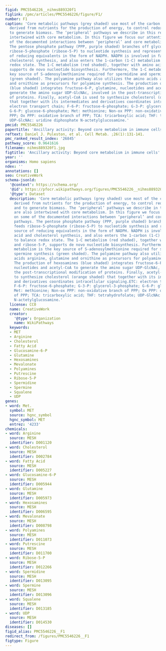 ```yaml
---
figid: PMC5546226__nihms889320f1
figlink: /pmc/articles/PMC5546226/figure/F1/
number: F1
caption: 'Core metabolic pathways (grey shaded) use most of the carbon equivalents
  derived from nutrients for the production of energy, to control redox balance and
  to generate biomass. The ‘peripheral’ pathways we describe in this review are also
  intertwined with core metabolism. In this figure we focus our attention on some
  of the documented interactions between ‘peripheral’ and core metabolic pathways.
  The pentose phosphate pathway (PPP, purple shaded) branches off glycolysis, feeds
  ribose-5-phosphate (ribose-5-P) to nucleotide synthesis and represents a source
  of reducing equivalents in the form of NADPH. NADPH is involved in fatty acid and
  cholesterol synthesis, and also enters the 1-carbon (1-C) metabolism to balance
  redox state. The 1-C metabolism (red shaded), together with amino acids and ribose-5-P,
  supports de novo nucleotide biosynthesis. Furthermore, the 1-C metabolism is the
  key source of S-adenosylmethionine required for spermidine and spermine synthesis
  (green shaded). The polyamine pathway also utilizes the amino acids arginine, glutamine
  and ornithine as precursors for polyamine synthesis. The production of hexosamines
  (blue shaded) integrates fructose-6-P, glutamine, nucleotides and acetyl-CoA to
  generate the amino sugar UDP-GlcNAc, involved in the post-transcriptional modification
  of proteins. Finally, acetyl-CoA is used to synthesize cholesterol (orange shaded)
  that together with its intermediates and derivatives coordinates intracellular signaling.ETC:
  electron transport chain; F-6-P: fructose-6-phosphate; G-3-P: glycerol-3-phosphate;
  G-6-P: glucose-6-phosphate; Met: methionine; Non-ox PPP: non-oxidative branch of
  PPP; Ox PPP: oxidative branch of PPP; TCA: tricarboxylic acid; THF: tetrahydrofolate;
  UDP-GlcNAc: uridine diphosphate N-actetylglucosamine.'
pmcid: PMC5546226
papertitle: 'Ancillary activity: Beyond core metabolism in immune cells.'
reftext: Daniel J. Puleston, et al. Cell Metab. ;26(1):131-141.
pmc_ranked_result_index: '26845'
pathway_score: 0.9641616
filename: nihms889320f1.jpg
figtitle: 'Ancillary activity: Beyond core metabolism in immune cells'
year: ''
organisms: Homo sapiens
ndex: ''
annotations: []
seo: CreativeWork
schema-jsonld:
  '@context': https://schema.org/
  '@id': https://pfocr.wikipathways.org/figures/PMC5546226__nihms889320f1.html
  '@type': Dataset
  description: 'Core metabolic pathways (grey shaded) use most of the carbon equivalents
    derived from nutrients for the production of energy, to control redox balance
    and to generate biomass. The ‘peripheral’ pathways we describe in this review
    are also intertwined with core metabolism. In this figure we focus our attention
    on some of the documented interactions between ‘peripheral’ and core metabolic
    pathways. The pentose phosphate pathway (PPP, purple shaded) branches off glycolysis,
    feeds ribose-5-phosphate (ribose-5-P) to nucleotide synthesis and represents a
    source of reducing equivalents in the form of NADPH. NADPH is involved in fatty
    acid and cholesterol synthesis, and also enters the 1-carbon (1-C) metabolism
    to balance redox state. The 1-C metabolism (red shaded), together with amino acids
    and ribose-5-P, supports de novo nucleotide biosynthesis. Furthermore, the 1-C
    metabolism is the key source of S-adenosylmethionine required for spermidine and
    spermine synthesis (green shaded). The polyamine pathway also utilizes the amino
    acids arginine, glutamine and ornithine as precursors for polyamine synthesis.
    The production of hexosamines (blue shaded) integrates fructose-6-P, glutamine,
    nucleotides and acetyl-CoA to generate the amino sugar UDP-GlcNAc, involved in
    the post-transcriptional modification of proteins. Finally, acetyl-CoA is used
    to synthesize cholesterol (orange shaded) that together with its intermediates
    and derivatives coordinates intracellular signaling.ETC: electron transport chain;
    F-6-P: fructose-6-phosphate; G-3-P: glycerol-3-phosphate; G-6-P: glucose-6-phosphate;
    Met: methionine; Non-ox PPP: non-oxidative branch of PPP; Ox PPP: oxidative branch
    of PPP; TCA: tricarboxylic acid; THF: tetrahydrofolate; UDP-GlcNAc: uridine diphosphate
    N-actetylglucosamine.'
  license: CC0
  name: CreativeWork
  creator:
    '@type': Organization
    name: WikiPathways
  keywords:
  - MET
  - Arginine
  - Cholesterol
  - Fatty Acid
  - Glucosamine-6-P
  - Glutamine
  - Hexosamines
  - Mevalonate
  - Polyamines
  - Putrescine
  - Ribose-5-P
  - Spermidine
  - Spermine
  - Squalene
  - UDP
genes:
- word: Met.
  symbol: MET
  source: hgnc_symbol
  hgnc_symbol: MET
  entrez: '4233'
chemicals:
- word: Arginine
  source: MESH
  identifier: D001120
- word: Cholesterol
  source: MESH
  identifier: D002784
- word: Fatty Acid
  source: MESH
  identifier: D005227
- word: Glucosamine-6-P
  source: MESH
  identifier: D005944
- word: Glutamine
  source: MESH
  identifier: D005973
- word: Hexosamines
  source: MESH
  identifier: D006595
- word: Mevalonate
  source: MESH
  identifier: D008798
- word: Polyamines
  source: MESH
  identifier: D011073
- word: Putrescine
  source: MESH
  identifier: D011700
- word: Ribose-5-P
  source: MESH
  identifier: D012266
- word: Spermidine
  source: MESH
  identifier: D013095
- word: Spermine
  source: MESH
  identifier: D013096
- word: Squalene
  source: MESH
  identifier: D013185
- word: UDP
  source: MESH
  identifier: D014530
diseases: []
figid_alias: PMC5546226__F1
redirect_from: /figures/PMC5546226__F1
figtype: Figure
---
```


